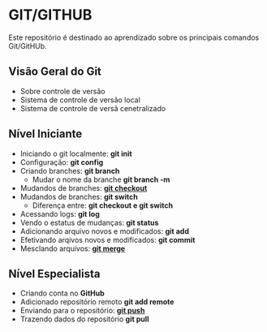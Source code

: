 # GIT/GITHUB

Este repositório é destinado ao aprendizado sobre os principais comandos Git/GitHUb.

## Visão Geral do Git

* Sobre controle de versão
* Sistema de controle de versão local
* Sistema de controle de versã cenetralizado

## Nível Iniciante

* Iniciando o git localmente: **git init**
* Configuração: **git config**
* Criando branches: **git branch**
  * Mudar o nome da branche **git branch -m**
* Mudandos de branches: [**git checkout**](./gitCheckout/gitCheckout.md)
* Mudandos de branches: **git switch**
  * Diferença entre: **git checkout e git switch**
* Acessando logs: **git log**
* Vendo o estatus de mudanças: **git status**
* Adicionando arquivo novos e modificados: **git add**
* Efetivando arqivos novos e modificados: **git commit**
* Mesclando arquivos: [**git merge**](./gitMerge/gitMerge.md)

## Nível Especialista

* Criando conta no **GitHub**
* Adicionado repositório remoto **git add remote**
* Enviando para o repositório: [**git push**](./gitPush/gitPush.md)
* Trazendo dados do repositório **git pull**

